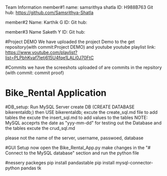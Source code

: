 Team Information
member#1
name: samsrithya shatla
ID: H988B763
Git hub: https://github.com/Samsrithya-Shatla

member#2
Name: Karthik G
ID:
Git hub:

member#3
Name Saketh Y
ID:
Git hub: 

#Project DEMO
We have uploaded the project Demo to the get repository(with commit:Project DEMO) and youtube 
youtube playlist link: https://www.youtube.com/playlist?list=PLPbhKvaf7letj615U4fqe1LALi0J70FtC


#Commits 
we have the screeshots uploaded of are commits in the repsitory (with commit: commit proof)


# Bike_Rental Application
#DB_setup:
Run MySQL Server 
create DB (CREATE DATABASE bikerentaldb;)
then USE bikerentaldb;
excute the create_sql.md file to add tables
the excute the insert_sql.md to add values to the tables
NOTE: MySQL acceprts the date as "yyy-mm-dd"
for testing out the Database and the tables excute the crud_sql.md

please not the name of the server, username, passwoed, database 

#GUI Setup
now open the Bike_Rental_App.py make changes in the "# Connect to the MySQL database" section
and run the python file

#nessery packeges
pip install pandastable
pip install mysql-connector-python pandas tk

